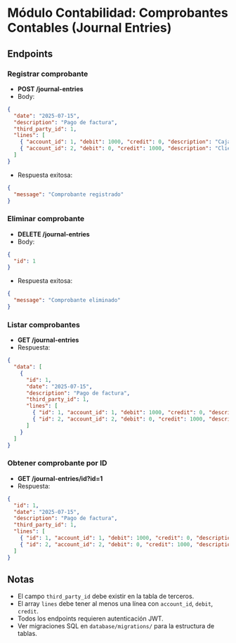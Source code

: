 # Módulo Contabilidad: Comprobantes Contables (Journal Entries)

## Endpoints

### Registrar comprobante
- **POST /journal-entries**
- Body:
```json
{
  "date": "2025-07-15",
  "description": "Pago de factura",
  "third_party_id": 1,
  "lines": [
    { "account_id": 1, "debit": 1000, "credit": 0, "description": "Caja" },
    { "account_id": 2, "debit": 0, "credit": 1000, "description": "Clientes" }
  ]
}
```
- Respuesta exitosa:
```json
{
  "message": "Comprobante registrado"
}
```

### Eliminar comprobante
- **DELETE /journal-entries**
- Body:
```json
{
  "id": 1
}
```
- Respuesta exitosa:
```json
{
  "message": "Comprobante eliminado"
}
```

### Listar comprobantes
- **GET /journal-entries**
- Respuesta:
```json
{
  "data": [
    {
      "id": 1,
      "date": "2025-07-15",
      "description": "Pago de factura",
      "third_party_id": 1,
      "lines": [
        { "id": 1, "account_id": 1, "debit": 1000, "credit": 0, "description": "Caja" },
        { "id": 2, "account_id": 2, "debit": 0, "credit": 1000, "description": "Clientes" }
      ]
    }
  ]
}
```

### Obtener comprobante por ID
- **GET /journal-entries/id?id=1**
- Respuesta:
```json
{
  "id": 1,
  "date": "2025-07-15",
  "description": "Pago de factura",
  "third_party_id": 1,
  "lines": [
    { "id": 1, "account_id": 1, "debit": 1000, "credit": 0, "description": "Caja" },
    { "id": 2, "account_id": 2, "debit": 0, "credit": 1000, "description": "Clientes" }
  ]
}
```

## Notas
- El campo `third_party_id` debe existir en la tabla de terceros.
- El array `lines` debe tener al menos una línea con `account_id`, `debit`, `credit`.
- Todos los endpoints requieren autenticación JWT.
- Ver migraciones SQL en `database/migrations/` para la estructura de tablas.
